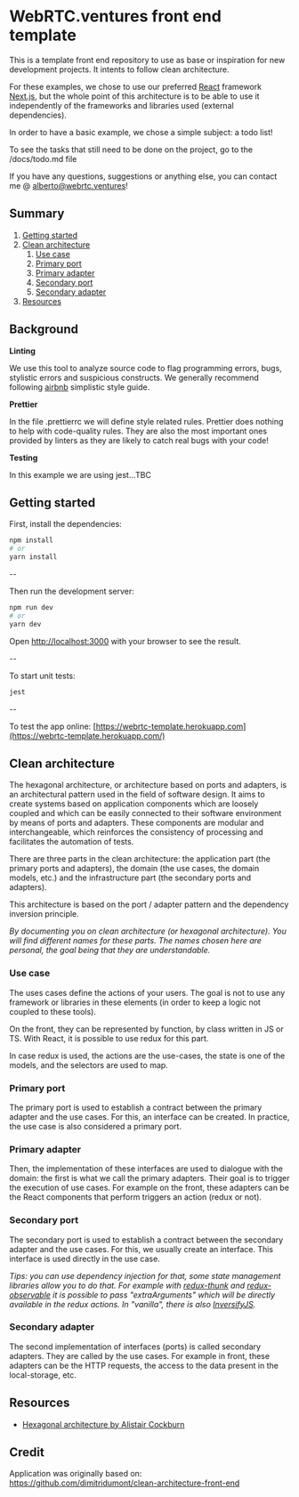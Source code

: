 # WebRTC.ventures front end template

This is a template front end repository to use as base or inspiration for new development projects. It intents to follow clean architecture.

For these examples, we chose to use our preferred [React](https://reactjs.org/) framework [Next.js](https://nextjs.org/), but the whole point of this architecture is to be able to use it independently of the frameworks and libraries used (external dependencies).

In order to have a basic example, we chose a simple subject: a todo list!

To see the tasks that still need to be done on the project, go to the /docs/todo.md file

If you have any questions, suggestions or anything else, you can contact me @ alberto@webrtc.ventures!

## Summary

1. [Getting started](#getting-started)
2. [Clean architecture](#clean-architecture)
    1. [Use case](#use-case)
    2. [Primary port](#primary-port)
    3. [Primary adapter](#primary-adapter)
    4. [Secondary port](#secondary-port)
    5. [Secondary adapter](#secondary-adapter)
3. [Resources](#resources)

## Background

**Linting**

We use this tool to analyze source code to flag programming errors, bugs, stylistic errors and suspicious constructs. We generally recommend following [airbnb](https://airbnb.io/javascript/) simplistic style guide.

**Prettier**

In the file .prettierrc we will define style related rules.
Prettier does nothing to help with code-quality rules. They are also the most important ones provided by linters as they are likely to catch real bugs with your code!

**Testing**

In this example we are using jest...TBC

## Getting started

First, install the dependencies:

```bash
npm install
# or
yarn install
```

--

Then run the development server:

```bash
npm run dev
# or
yarn dev
```

Open [http://localhost:3000](http://localhost:3000) with your browser to see the result.

--

To start unit tests:

```bash
jest
```

--

To test the app online:
[https://webrtc-template.herokuapp.com](https://webrtc-template.herokuapp.com/)

## Clean architecture

The hexagonal architecture, or architecture based on ports and adapters, is an architectural pattern used in the field of software design. It aims to create systems based on application components which are loosely coupled and which can be easily connected to their software environment by means of ports and adapters. These components are modular and interchangeable, which reinforces the consistency of processing and facilitates the automation of tests.

There are three parts in the clean architecture: the application part (the primary ports and adapters), the domain (the use cases, the domain models, etc.) and the infrastructure part (the secondary ports and adapters).

This architecture is based on the port / adapter pattern and the dependency inversion principle.

_By documenting you on clean architecture (or hexagonal architecture). You will find different names for these parts. The names chosen here are personal, the goal being that they are understandable._

### Use case
The uses cases define the actions of your users. The goal is not to use any framework or libraries in these elements (in order to keep a logic not coupled to these tools).

On the front, they can be represented by function, by class written in JS or TS. With React, it is possible to use redux for this part.

In case redux is used, the actions are the use-cases, the state is one of the models, and the selectors are used to map.

### Primary port
The primary port is used to establish a contract between the primary adapter and the use cases. For this, an interface can be created. In practice, the use case is also considered a primary port.

### Primary adapter
Then, the implementation of these interfaces are used to dialogue with the domain: the first is what we call the primary adapters. Their goal is to trigger the execution of use cases. For example on the front, these adapters can be the React components that perform triggers an action (redux or not).

### Secondary port
The secondary port is used to establish a contract between the secondary adapter and the use cases. For this, we usually create an interface. This interface is used directly in the use case.

_Tips: you can use dependency injection for that, some state management libraries allow you to do that. For example with [redux-thunk](https://github.com/reduxjs/redux-thunk#injecting-a-custom-argument) and [redux-observable](https://redux-observable.js.org/docs/recipes/InjectingDependenciesIntoEpics.html) it is possible to pass "extraArguments" which will be directly available in the redux actions. In "vanilla", there is also [InversifyJS](https://github.com/inversify/InversifyJS)._

### Secondary adapter
The second implementation of interfaces (ports) is called secondary adapters. They are called by the use cases. For example in front, these adapters can be the HTTP requests, the access to the data present in the local-storage, etc.

## Resources
- [Hexagonal architecture by Alistair Cockburn](https://alistair.cockburn.us/hexagonal-architecture/)

## Credit
Application was originally based on: https://github.com/dimitridumont/clean-architecture-front-end